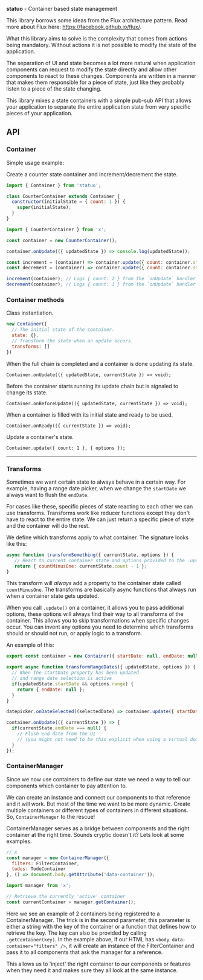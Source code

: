 **statuo** - Container based state management

This library borrows some ideas from the Flux architecture pattern. Read more about Flux here: https://facebook.github.io/flux/.

What this library aims to solve is the complexity that comes from actions being mandatory. Without actions it is not possible to modify the state of the application.

The separation of UI and state becomes a lot more natural when application components can request to modify the state directly and allow other components to react to these changes. Components are written in a manner that makes them responsible for a piece of state, just like they probably listen to a piece of the state changing.

This library mixes a state containers with a simple pub-sub API that allows your application to separate the entire application state from very specific pieces of your application.

## API

### Container

Simple usage example:

Create a counter state container and increment/decrement the state.

```javascript
import { Container } from 'statuo';

class CounterContainer extends Container {
  constructor(initialState = { count: 1 }) {
    super(initialState);
  }
}
```

```javascript
import { CounterContainer } from 'x';

const container = new CounterContainer();

container.onUpdate(({ updatedState }) => console.log(updatedState));

const increment = (container) => container.update({ count: container.state.count + 1 });
const decrement = (container) => container.update({ count: container.state.count - 1 });

increment(container); // Logs { count: 2 } from the `onUpdate` handler
decrement(container); // Logs { count: 1 } from the `onUpdate` handler
```

### Container methods

Class instantiation.

```javascript
new Container({
  // The initial state of the container.
  state: {},
  // Transform the state when an update occurs.
  transforms: []
})
```

When the full chain is completed and a container is done updating its state.

`Container.onUpdate(({ updatedState, currentState }) => void);`

Before the container starts running its update chain but is signaled to change its state.

`Container.onBeforeUpdate(({ updatedState, currentState }) => void);`

When a container is filled with its initial state and ready to be used.

`Container.onReady(({ currentState }) => void);`

Update a container's state.

`Container.update({ count: 1 }, { options });`

---

### Transforms

Sometimes we want certain state to always behave in a certain way. For example, having a range date picker, when we change the `startDate` we always want to flush the `endDate`.

For cases like these, specific pieces of state reacting to each other we can use transforms. Transforms work like reducer functions except they don't have to react to the entire state. We can just return a specific piece of state and the container will do the rest.

We define which transforms apply to what container. The signature looks like this:

```javascript
async function transformSomething({ currentState, options }) {
   // React to current container state and options provided to the .update() call
   return { countMinusOne: currentState.count - 1 };
}
```

This transform will *always* add a property to the container state called `countMinusOne`. The transforms are basically async functions that always run when a container state gets updated.

When you call `.update()` on a container, it allows you to pass additional options, these options will always find their way to all transforms of the container. This allows you to skip transformations when specific changes occur. You can invent any options you need to determine which transforms should or should not run, or apply logic to a transform.

An example of this:

```javascript
export const container = new Container({ startDate: null, endDate: null }, [transformRangeDates]);
```

```javascript
export async function transformRangeDates({ updatedState, options }) {
  // When the startDate property has been updated
  // and range date selection is active
  if(updatedState.startDate && options.range) {
    return { endDate: null };
  }
}
```

```javascript
datepicker.onDateSelected((selectedDate) => container.update({ startDate: selectedDate }, { range: true }));

container.onUpdate(({ currentState }) => {
  if(currentState.endDate === null) {
    // Flush end date from the UI
    // (you might not need to be this explicit when using a virtual dom library or some form of templating)
  }
});
```

### ContainerManager

Since we now use containers to define our state we need a way to tell our components which container to pay attention to.

We can create an instance and connect our components to that reference and it will work. But most of the time we want to be more dynamic. Create multiple containers or different types of containers in different situations. So, `ContainerManager` to the rescue!

ContainerManager serves as a bridge between components and the right container at the right time. Sounds cryptic doesn't it? Lets look at some examples.

```javascript
// x
const manager = new ContainerManager({
  filters: FilterContainer,
  todos: TodoContainer
}, () => document.body.getAttribute('data-container'));
```

```javascript
import manager from 'x';

// Retrieve the currently 'active' container
const currentContainer = manager.getContainer();
```

Here we see an example of 2 containers being registered to a ContainerManager. The trick is in the second parameter, this parameter is either a string with the key of the container or a function that defines how to retrieve the key. The key can also be provided by calling `.getContainer(key)`. In the example above, if our HTML has `<body data-container="filters" />`, it will create an instance of the FilterContainer and pass it to all components that ask the manager for a reference.

This allows us to 'inject' the right container to our components or features when they need it and makes sure they all look at the same instance.


